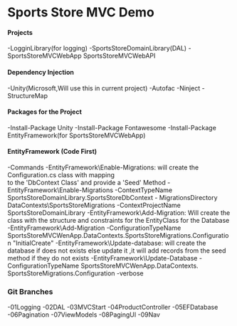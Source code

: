 # Sports Store MVC Demo

#### Projects
-LogginLibrary(for logging)
-SportsStoreDomainLibrary(DAL)
-SportsStoreMVCWebApp
SportsStoreMVCWebAPI


#### Dependency Injection
-Unity(Microsoft,Will use this in current project)
-Autofac
-Ninject
-StructureMap

#### Packages for the Project
-Install-Package Unity
-Install-Package Fontawesome
-Install-Package EntityFramework(for SportsStoreMVCWebApp)

#### EntityFramework (Code First)
-Commands
   -EntityFramework\Enable-Migrations: will create the Configuration.cs class with mapping  
    to the 'DbContext Class' and provide a 'Seed' Method
      -EntityFramework\Enable-Migrations -ContextTypeName 
       SportsStoreDomainLibrary.SportsStoreDbContext 
       - MigrationsDirectory DataContexts\SportsStoreMigrations -ContextProjectName SportsStoreDomainLibrary
   -EntityFramework\Add-Migration: Will create the class with the structure
    and constraints for the EntityClass for the Database
       -EntityFramework\Add-Migration -ConfigurationTypeName
       SportsStoreMVCWenApp.DataContexts.SportsStoreMigrations.Configuration 
       "InitialCreate"
    -EntityFramework\Update-database: will create the database
     if does not exists else update it ,it will add records
    from the seed method if they do not exists
    -EntityFramework\Update-Database -ConfigurationTypeName SportsStoreMVCWenApp.DataContexts.
    SportsStoreMigrations.Configuration -verbose
   
 

### Git Branches
-01Logging
-02DAL
-03MVCStart
-04ProductController
-05EFDatabase
-06Pagination
-07ViewModels
-08PagingUI
-09Nav